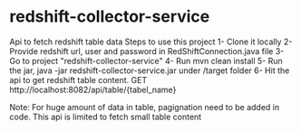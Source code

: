 # redshift-collector-service 
Api to fetch redshift table data
Steps to use this project
1- Clone it locally
2- Provide redshift url, user and password in RedShiftConnection.java file
3- Go to project "redshift-collector-service"
4- Run mvn clean install
5- Run the jar, java -jar redshift-collector-service.jar under /target folder
6- Hit the api to get redshift table content. GET http://localhost:8082/api/table/{tabel_name}

Note: For huge amount of data in table, pagignation need to be added in code. This api is limited to fetch small table content

